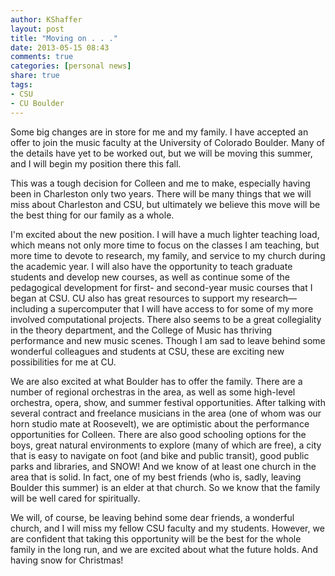 ```yaml
---
author: KShaffer
layout: post
title: "Moving on . . ."
date: 2013-05-15 08:43
comments: true
categories: [personal news]
share: true
tags:
- CSU
- CU Boulder
---
```


Some big changes are in store for me and my family. I have accepted an offer to join the music faculty at the University of Colorado Boulder. Many of the details have yet to be worked out, but we will be moving this summer, and I will begin my position there this fall.

This was a tough decision for Colleen and me to make, especially having been in Charleston only two years. There will be many things that we will miss about Charleston and CSU, but ultimately we believe this move will be the best thing for our family as a whole.

I'm excited about the new position. I will have a much lighter teaching load, which means not only more time to focus on the classes I am teaching, but more time to devote to research, my family, and service to my church during the academic year. I will also have the opportunity to teach graduate students and develop new courses, as well as continue some of the pedagogical development for first- and second-year music courses that I began at CSU. CU also has great resources to support my research—including a supercomputer that I will have access to for some of my more involved computational projects. There also seems to be a great collegiality in the theory department, and the College of Music has thriving performance and new music scenes. Though I am sad to leave behind some wonderful colleagues and students at CSU, these are exciting new possibilities for me at CU.

We are also excited at what Boulder has to offer the family. There are a number of regional orchestras in the area, as well as some high-level orchestra, opera, show, and summer festival opportunities. After talking with several contract and freelance musicians in the area (one of whom was our horn studio mate at Roosevelt), we are optimistic about the performance opportunities for Colleen. There are also good schooling options for the boys, great natural environments to explore (many of which are free), a city that is easy to navigate on foot (and bike and public transit), good public parks and libraries, and SNOW! And we know of at least one church in the area that is solid. In fact, one of my best friends (who is, sadly, leaving Boulder this summer) is an elder at that church. So we know that the family will be well cared for spiritually.

We will, of course, be leaving behind some dear friends, a wonderful church, and I will miss my fellow CSU faculty and my students. However, we are confident that taking this opportunity will be the best for the whole family in the long run, and we are excited about what the future holds. And having snow for Christmas!
